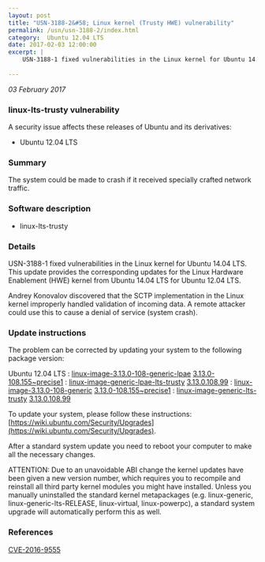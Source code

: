 ```yaml
---
layout: post
title: "USN-3188-2&#58; Linux kernel (Trusty HWE) vulnerability"
permalink: /usn/usn-3188-2/index.html
category:  Ubuntu 12.04 LTS
date: 2017-02-03 12:00:00
excerpt: |
    USN-3188-1 fixed vulnerabilities in the Linux kernel for Ubuntu 14.04 LTS. This update provides the corresponding updates for the Linux Hardware Enablement (HWE) kernel from Ubuntu 14.04 LTS for Ubuntu 12.04 LTS.
    
--- 
```

 
 

*03 February 2017*

### linux-lts-trusty vulnerability

A security issue affects these releases of Ubuntu and its derivatives:

* Ubuntu 12.04 LTS

### Summary

The system could be made to crash if it received specially crafted network traffic.

### Software description

* linux-lts-trusty 

### Details

USN-3188-1 fixed vulnerabilities in the Linux kernel for Ubuntu 14.04 LTS. This update provides the corresponding updates for the Linux Hardware Enablement (HWE) kernel from Ubuntu 14.04 LTS for Ubuntu 12.04 LTS.

Andrey Konovalov discovered that the SCTP implementation in the Linux kernel improperly handled validation of incoming data. A remote attacker could use this to cause a denial of service (system crash). 

### Update instructions

The problem can be corrected by updating your system to the following package version:

Ubuntu 12.04 LTS
 : [linux-image-3.13.0-108-generic-lpae](https://launchpad.net/ubuntu/+source/linux-lts-trusty) <span> [3.13.0-108.155~precise1](https://launchpad.net/ubuntu/+source/linux-lts-trusty/3.13.0-108.155~precise1) </span> 
 : [linux-image-generic-lpae-lts-trusty](https://launchpad.net/ubuntu/+source/linux-lts-trusty) <span> [3.13.0.108.99](https://launchpad.net/ubuntu/+source/linux-lts-trusty/3.13.0-108.155~precise1) </span> 
 : [linux-image-3.13.0-108-generic](https://launchpad.net/ubuntu/+source/linux-lts-trusty) <span> [3.13.0-108.155~precise1](https://launchpad.net/ubuntu/+source/linux-lts-trusty/3.13.0-108.155~precise1) </span> 
 : [linux-image-generic-lts-trusty](https://launchpad.net/ubuntu/+source/linux-lts-trusty) <span> [3.13.0.108.99](https://launchpad.net/ubuntu/+source/linux-lts-trusty/3.13.0-108.155~precise1) </span> 

To update your system, please follow these instructions: [https://wiki.ubuntu.com/Security/Upgrades](https://wiki.ubuntu.com/Security/Upgrades).

After a standard system update you need to reboot your computer to make all the necessary changes.

ATTENTION: Due to an unavoidable ABI change the kernel updates have been given a new version number, which requires you to recompile and reinstall all third party kernel modules you might have installed. Unless you manually uninstalled the standard kernel metapackages (e.g. linux-generic, linux-generic-lts-RELEASE, linux-virtual, linux-powerpc), a standard system upgrade will automatically perform this as well. 

### References

 
 [CVE-2016-9555](http://people.ubuntu.com/~ubuntu-security/cve/CVE-2016-9555)
 

